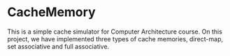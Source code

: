 # CacheMemory
This is a simple cache simulator for Computer Architecture course. On this project, we have implemented three types of cache memories, direct-map, set associative and full associative.
